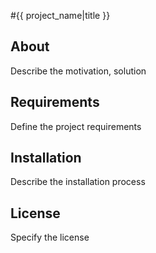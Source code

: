 #{{ project_name|title }}
## About
Describe the motivation, solution
## Requirements
Define the project requirements
## Installation
Describe the installation process
## License
Specify the license
